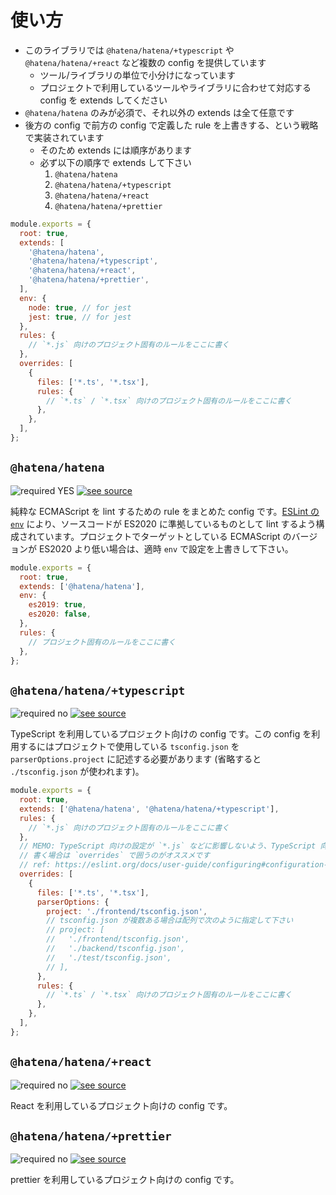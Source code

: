 # 使い方

- このライブラリでは `@hatena/hatena/+typescript` や `@hatena/hatena/+react` など複数の config を提供しています
  - ツール/ライブラリの単位で小分けになっています
  - プロジェクトで利用しているツールやライブラリに合わせて対応する config を extends してください
- `@hatena/hatena` のみが必須で、それ以外の extends は全て任意です
- 後方の config で前方の config で定義した rule を上書きする、という戦略で実装されています
  - そのため extends には順序があります
  - 必ず以下の順序で extends して下さい
    1. `@hatena/hatena`
    2. `@hatena/hatena/+typescript`
    3. `@hatena/hatena/+react`
    4. `@hatena/hatena/+prettier`

<!-- prettier-ignore-start -->

```javascript
module.exports = {
  root: true,
  extends: [
    '@hatena/hatena',
    '@hatena/hatena/+typescript',
    '@hatena/hatena/+react',
    '@hatena/hatena/+prettier',
  ],
  env: {
    node: true, // for jest
    jest: true, // for jest
  },
  rules: {
    // `*.js` 向けのプロジェクト固有のルールをここに書く
  },
  overrides: [
    {
      files: ['*.ts', '*.tsx'],
      rules: {
        // `*.ts` / `*.tsx` 向けのプロジェクト固有のルールをここに書く
      },
    },
  ],
};
```

<!-- prettier-ignore-end -->

## `@hatena/hatena`

![required YES](https://img.shields.io/badge/requrired-YES-red) [![see source](https://img.shields.io/badge/see-source-yellow)](https://github.com/hatena/eslint-config-hatena/blob/master/index.js)

純粋な ECMAScript を lint するための rule をまとめた config です。[ESLint の `env`](https://eslint.org/docs/user-guide/configuring#specifying-environments) により、ソースコードが ES2020 に準拠しているものとして lint するよう構成されています。プロジェクトでターゲットとしている ECMAScript のバージョンが ES2020 より低い場合は、適時 `env` で設定を上書きして下さい。

```javascript
module.exports = {
  root: true,
  extends: ['@hatena/hatena'],
  env: {
    es2019: true,
    es2020: false,
  },
  rules: {
    // プロジェクト固有のルールをここに書く
  },
};
```

## `@hatena/hatena/+typescript`

![required no](https://img.shields.io/badge/requrired-no-inactive) [![see source](https://img.shields.io/badge/see-source-yellow)](https://github.com/hatena/eslint-config-hatena/blob/master/+typescript.js)

TypeScript を利用しているプロジェクト向けの config です。この config を利用するにはプロジェクトで使用している `tsconfig.json` を `parserOptions.project` に記述する必要があります (省略すると `./tsconfig.json` が使われます)。

```javascript
module.exports = {
  root: true,
  extends: ['@hatena/hatena', '@hatena/hatena/+typescript'],
  rules: {
    // `*.js` 向けのプロジェクト固有のルールをここに書く
  },
  // MEMO: TypeScript 向けの設定が `*.js` などに影響しないよう、TypeScript 向けの設定を
  // 書く場合は `overrides` で囲うのがオススメです
  // ref: https://eslint.org/docs/user-guide/configuring#configuration-based-on-glob-patterns
  overrides: [
    {
      files: ['*.ts', '*.tsx'],
      parserOptions: {
        project: './frontend/tsconfig.json',
        // tsconfig.json が複数ある場合は配列で次のように指定して下さい
        // project: [
        //   './frontend/tsconfig.json',
        //   './backend/tsconfig.json',
        //   './test/tsconfig.json',
        // ],
      },
      rules: {
        // `*.ts` / `*.tsx` 向けのプロジェクト固有のルールをここに書く
      },
    },
  ],
};
```

## `@hatena/hatena/+react`

![required no](https://img.shields.io/badge/requrired-no-inactive) [![see source](https://img.shields.io/badge/see-source-yellow)](https://github.com/hatena/eslint-config-hatena/blob/master/+react.js)

React を利用しているプロジェクト向けの config です。

## `@hatena/hatena/+prettier`

![required no](https://img.shields.io/badge/requrired-no-inactive) [![see source](https://img.shields.io/badge/see-source-yellow)](https://github.com/hatena/eslint-config-hatena/blob/master/+prettier.js)

prettier を利用しているプロジェクト向けの config です。
